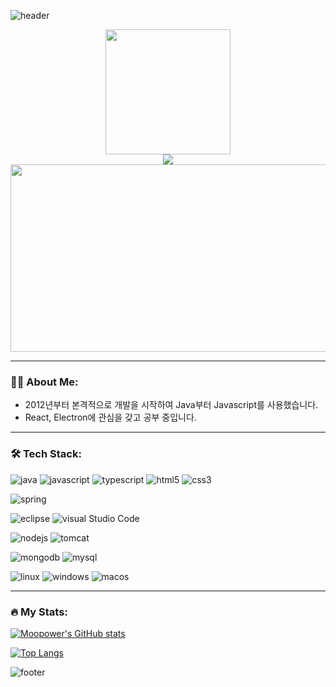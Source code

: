 ![header](https://capsule-render.vercel.app/api?type=waving&color=timeAuto&fontAlign=50&fontAlignY=30&text=Youngdongbot&desc=developer&descAlign=70&descAlignY=55&height=200&fontSize=60&fontColor=ffffff)

<div id="header" align="center">
  <img src="https://media.giphy.com/media/QTfX9Ejfra3ZmNxh6B/giphy.gif" width="200"/>
</div>

<div align="center">
  <a href="https://moonpower.github.io/"><img src="https://img.shields.io/badge/-moonpower.github.io-brightgreen?style=for-the-badge"/></a>
</div>

<div id="badges" align="center">
  <img src="https://komarev.com/ghpvc/?username=moonpower&style=flat-square&color=blue" alt=""/>
</div>
<div align="center">
  <img src="https://media.giphy.com/media/dWesBcTLavkZuG35MI/giphy.gif" width="600" height="300"/>
</div>

---

### 👨‍💻 About Me:

- 2012년부터 본격적으로 개발을 시작하여 Java부터 Javascript를 사용했습니다.
- React, Electron에 관심을 갖고 공부 중입니다.

---

### 🛠 Tech Stack:

![java](https://img.shields.io/badge/JAVA-007396?style=flat-square&logo=Java&logoColor=white)
![javascript](https://img.shields.io/badge/JAVASCRIPT-F7D1E?style=flat-square&logo=JavaScript&logoColor=white)
![typescript](https://img.shields.io/badge/TypeScript-3178C6?style=flat-square&logo=TypeScript&logoColor=white)
![html5](https://img.shields.io/badge/HTML5-E34F26?style=flat-square&logo=HTML5&logoColor=white)
![css3](https://img.shields.io/badge/CSS3-1572B6?style=flat-square&logo=CSS3&logoColor=white)

![spring](https://img.shields.io/badge/Sprring-6DB33F?style=flat-square&logo=Spring&logoColor=white)

![eclipse](https://img.shields.io/badge/Eclipse%20IDE-2C2255?style=flat-square&logo=Eclipse%20IDE&logoColor=white)
![visual Studio Code](https://img.shields.io/badge/Visual%20Studio%20Code-007ACC?style=flat-square&logo=Visual%20Studio%20Code&logoColor=white)

![nodejs](https://img.shields.io/badge/Node.js-339933?style=flat-square&logo=Node.js&logoColor=white)
![tomcat](https://img.shields.io/badge/Apache%20Tomcat-F8DC75?style=flat-square&logo=Apache%20Tomcat&logoColor=white)

![mongodb](https://img.shields.io/badge/MongoDB-47A248?style=flat-square&logo=MongoDB&logoColor=white)
![mysql](https://img.shields.io/badge/MySQL-4479A1?style=flat-square&logo=MySQL&logoColor=white)

![linux](https://img.shields.io/badge/Linux-FCC624?style=flat-square&logo=Linux&logoColor=white)
![windows](https://img.shields.io/badge/Windows-0078D6?style=flat-square&logo=Windows&logoColor=white)
![macos](https://img.shields.io/badge/macOS-000000?style=flat-square&logo=macOS&logoColor=white)

---

### 🔥 My Stats:
[![Moopower's GitHub stats](https://github-readme-stats.vercel.app/api?username=moonpower)](https://github.com/anuraghazra/github-readme-stats)

[![Top Langs](https://github-readme-stats.vercel.app/api/top-langs/?username=moonpower&layout=compact)](https://github.com/anuraghazra/github-readme-stats)

![footer](https://capsule-render.vercel.app/api?section=footer&type=waving&color=timeAuto)
